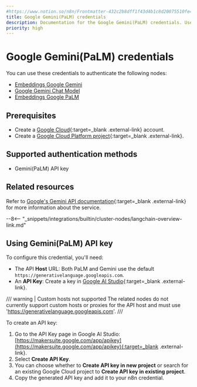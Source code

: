 ```yaml
---
#https://www.notion.so/n8n/Frontmatter-432c2b8dff1f43d4b1c8d20075510fe4
title: Google Gemini(PaLM) credentials
description: Documentation for the Google Gemini(PaLM) credentials. Use these credentials to authenticate Google Gemini and Google PaLM AI nodes in n8n, a workflow automation platform.
priority: high
---
```


# Google Gemini(PaLM) credentials

You can use these credentials to authenticate the following nodes:

* [Embeddings Google Gemini](/integrations/builtin/cluster-nodes/sub-nodes/n8n-nodes-langchain.embeddingsgooglegemini/)
* [Google Gemini Chat Model](/integrations/builtin/cluster-nodes/sub-nodes/n8n-nodes-langchain.lmchatgooglegemini/)
* [Embeddings Google PaLM](/integrations/builtin/cluster-nodes/sub-nodes/n8n-nodes-langchain.embeddingsgooglepalm/)

## Prerequisites

* Create a [Google Cloud](https://cloud.google.com/){:target=_blank .external-link} account.
* Create a [Google Cloud Platform project](https://developers.google.com/workspace/marketplace/create-gcp-project){:target=_blank .external-link}.

## Supported authentication methods

- Gemini(PaLM) API key

## Related resources

Refer to [Google's Gemini API documentation](https://ai.google.dev/gemini-api/docs){:target=_blank .external-link} for more information about the service.

--8<-- "_snippets/integrations/builtin/cluster-nodes/langchain-overview-link.md"

## Using Gemini(PaLM) API key

To configure this credential, you'll need:

- The API **Host** URL: Both PaLM and Gemini use the default `https://generativelanguage.googleapis.com`.
- An **API Key**: Create a key in [Google AI Studio](https://makersuite.google.com/app/apikey){:target=_blank .external-link}.

/// warning | Custom hosts not supported
The related nodes do not currently support custom hosts or proxies for the API host and must use 'https://generativelanguage.googleapis.com'.
///

To create an API key:

1. Go to the API Key page in Google AI Studio: [https://makersuite.google.com/app/apikey](https://makersuite.google.com/app/apikey){:target=_blank .external-link}.
2. Select **Create API Key**.
3. You can choose whether to **Create API key in new project** or search for an existing Google Cloud project to **Create API key in existing project**.
4. Copy the generated API key and add it to your n8n credential.
